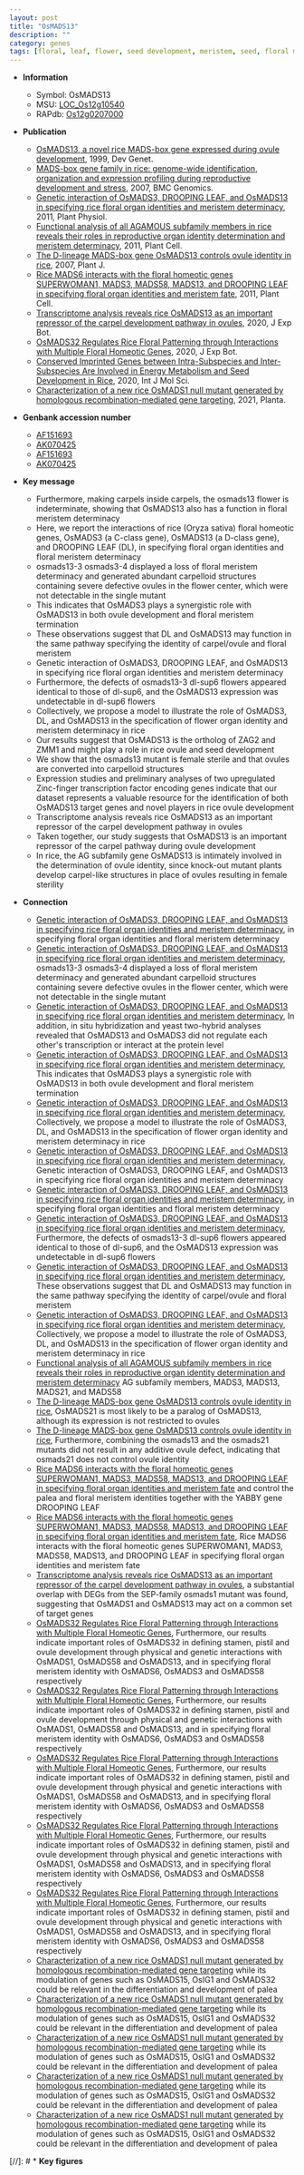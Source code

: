 ```yaml
---
layout: post
title: "OsMADS13"
description: ""
category: genes
tags: [floral, leaf, flower, seed development, meristem, seed, floral meristem, sterile, transcription factor, development, sterility, male sterility, ovule, ovule identity]
---
```


* **Information**  
    + Symbol: OsMADS13  
    + MSU: [LOC_Os12g10540](http://rice.plantbiology.msu.edu/cgi-bin/ORF_infopage.cgi?orf=LOC_Os12g10540)  
    + RAPdb: [Os12g0207000](http://rapdb.dna.affrc.go.jp/viewer/gbrowse_details/irgsp1?name=Os12g0207000)  

* **Publication**  
    + [OsMADS13, a novel rice MADS-box gene expressed during ovule development](http://www.ncbi.nlm.nih.gov/pubmed?term=OsMADS13,+a+novel+rice+MADS-box+gene+expressed+during+ovule+development%5BTitle%5D), 1999, Dev Genet.
    + [MADS-box gene family in rice: genome-wide identification, organization and expression profiling during reproductive development and stress](http://www.ncbi.nlm.nih.gov/pubmed?term=MADS-box+gene+family+in+rice:+genome-wide+identification,+organization+and+expression+profiling+during+reproductive+development+and+stress%5BTitle%5D), 2007, BMC Genomics.
    + [Genetic interaction of OsMADS3, DROOPING LEAF, and OsMADS13 in specifying rice floral organ identities and meristem determinacy](http://www.ncbi.nlm.nih.gov/pubmed?term=Genetic+interaction+of+OsMADS3,+DROOPING+LEAF,+and+OsMADS13+in+specifying+rice+floral+organ+identities+and+meristem+determinacy%5BTitle%5D), 2011, Plant Physiol.
    + [Functional analysis of all AGAMOUS subfamily members in rice reveals their roles in reproductive organ identity determination and meristem determinacy](http://www.ncbi.nlm.nih.gov/pubmed?term=Functional+analysis+of+all+AGAMOUS+subfamily+members+in+rice+reveals+their+roles+in+reproductive+organ+identity+determination+and+meristem+determinacy%5BTitle%5D), 2011, Plant Cell.
    + [The D-lineage MADS-box gene OsMADS13 controls ovule identity in rice](http://www.ncbi.nlm.nih.gov/pubmed?term=The+D-lineage+MADS-box+gene+OsMADS13+controls+ovule+identity+in+rice%5BTitle%5D), 2007, Plant J.
    + [Rice MADS6 interacts with the floral homeotic genes SUPERWOMAN1, MADS3, MADS58, MADS13, and DROOPING LEAF in specifying floral organ identities and meristem fate](http://www.ncbi.nlm.nih.gov/pubmed?term=Rice+MADS6+interacts+with+the+floral+homeotic+genes+SUPERWOMAN1,+MADS3,+MADS58,+MADS13,+and+DROOPING+LEAF+in+specifying+floral+organ+identities+and+meristem+fate%5BTitle%5D), 2011, Plant Cell.
    + [Transcriptome analysis reveals rice OsMADS13 as an important repressor of the carpel development pathway in ovules](http://www.ncbi.nlm.nih.gov/pubmed?term=Transcriptome+analysis+reveals+rice+OsMADS13+as+an+important+repressor+of+the+carpel+development+pathway+in+ovules%5BTitle%5D), 2020, J Exp Bot.
    + [OsMADS32 Regulates Rice Floral Patterning through Interactions with Multiple Floral Homeotic Genes](http://www.ncbi.nlm.nih.gov/pubmed?term=OsMADS32+Regulates+Rice+Floral+Patterning+through+Interactions+with+Multiple+Floral+Homeotic+Genes%5BTitle%5D), 2020, J Exp Bot.
    + [Conserved Imprinted Genes between Intra-Subspecies and Inter-Subspecies Are Involved in Energy Metabolism and Seed Development in Rice](http://www.ncbi.nlm.nih.gov/pubmed?term=Conserved+Imprinted+Genes+between+Intra-Subspecies+and+Inter-Subspecies+Are+Involved+in+Energy+Metabolism+and+Seed+Development+in+Rice%5BTitle%5D), 2020, Int J Mol Sci.
    + [Characterization of a new rice OsMADS1 null mutant generated by homologous recombination-mediated gene targeting](http://www.ncbi.nlm.nih.gov/pubmed?term=Characterization+of+a+new+rice+OsMADS1+null+mutant+generated+by+homologous+recombination-mediated+gene+targeting%5BTitle%5D), 2021, Planta.

* **Genbank accession number**  
    + [AF151693](http://www.ncbi.nlm.nih.gov/nuccore/AF151693)
    + [AK070425](http://www.ncbi.nlm.nih.gov/nuccore/AK070425)
    + [AF151693](http://www.ncbi.nlm.nih.gov/nuccore/AF151693)
    + [AK070425](http://www.ncbi.nlm.nih.gov/nuccore/AK070425)

* **Key message**  
    + Furthermore, making carpels inside carpels, the osmads13 flower is indeterminate, showing that OsMADS13 also has a function in floral meristem determinacy
    + Here, we report the interactions of rice (Oryza sativa) floral homeotic genes, OsMADS3 (a C-class gene), OsMADS13 (a D-class gene), and DROOPING LEAF (DL), in specifying floral organ identities and floral meristem determinacy
    + osmads13-3 osmads3-4 displayed a loss of floral meristem determinacy and generated abundant carpelloid structures containing severe defective ovules in the flower center, which were not detectable in the single mutant
    + This indicates that OsMADS3 plays a synergistic role with OsMADS13 in both ovule development and floral meristem termination
    + These observations suggest that DL and OsMADS13 may function in the same pathway specifying the identity of carpel/ovule and floral meristem
    + Genetic interaction of OsMADS3, DROOPING LEAF, and OsMADS13 in specifying rice floral organ identities and meristem determinacy
    + Furthermore, the defects of osmads13-3 dl-sup6 flowers appeared identical to those of dl-sup6, and the OsMADS13 expression was undetectable in dl-sup6 flowers
    + Collectively, we propose a model to illustrate the role of OsMADS3, DL, and OsMADS13 in the specification of flower organ identity and meristem determinacy in rice
    + Our results suggest that OsMADS13 is the ortholog of ZAG2 and ZMM1 and might play a role in rice ovule and seed development
    + We show that the osmads13 mutant is female sterile and that ovules are converted into carpelloid structures
    + Expression studies and preliminary analyses of two upregulated Zinc-finger transcription factor encoding genes indicate that our dataset represents a valuable resource for the identification of both OsMADS13 target genes and novel players in rice ovule development
    + Transcriptome analysis reveals rice OsMADS13 as an important repressor of the carpel development pathway in ovules
    + Taken together, our study suggests that OsMADS13 is an important repressor of the carpel pathway during ovule development
    + In rice, the AG subfamily gene OsMADS13 is intimately involved in the determination of ovule identity, since knock-out mutant plants develop carpel-like structures in place of ovules resulting in female sterility

* **Connection**  
    + [Genetic interaction of OsMADS3, DROOPING LEAF, and OsMADS13 in specifying rice floral organ identities and meristem determinacy](DL), in specifying floral organ identities and floral meristem determinacy
    + [Genetic interaction of OsMADS3, DROOPING LEAF, and OsMADS13 in specifying rice floral organ identities and meristem determinacy](http://www.ncbi.nlm.nih.gov/pubmed?term=Genetic+interaction+of+OsMADS3,+DROOPING+LEAF,+and+OsMADS13+in+specifying+rice+floral+organ+identities+and+meristem+determinacy%5BTitle%5D), osmads13-3 osmads3-4 displayed a loss of floral meristem determinacy and generated abundant carpelloid structures containing severe defective ovules in the flower center, which were not detectable in the single mutant
    + [Genetic interaction of OsMADS3, DROOPING LEAF, and OsMADS13 in specifying rice floral organ identities and meristem determinacy](http://www.ncbi.nlm.nih.gov/pubmed?term=Genetic+interaction+of+OsMADS3,+DROOPING+LEAF,+and+OsMADS13+in+specifying+rice+floral+organ+identities+and+meristem+determinacy%5BTitle%5D), In addition, in situ hybridization and yeast two-hybrid analyses revealed that OsMADS13 and OsMADS3 did not regulate each other's transcription or interact at the protein level
    + [Genetic interaction of OsMADS3, DROOPING LEAF, and OsMADS13 in specifying rice floral organ identities and meristem determinacy](http://www.ncbi.nlm.nih.gov/pubmed?term=Genetic+interaction+of+OsMADS3,+DROOPING+LEAF,+and+OsMADS13+in+specifying+rice+floral+organ+identities+and+meristem+determinacy%5BTitle%5D), This indicates that OsMADS3 plays a synergistic role with OsMADS13 in both ovule development and floral meristem termination
    + [Genetic interaction of OsMADS3, DROOPING LEAF, and OsMADS13 in specifying rice floral organ identities and meristem determinacy](http://www.ncbi.nlm.nih.gov/pubmed?term=Genetic+interaction+of+OsMADS3,+DROOPING+LEAF,+and+OsMADS13+in+specifying+rice+floral+organ+identities+and+meristem+determinacy%5BTitle%5D), Collectively, we propose a model to illustrate the role of OsMADS3, DL, and OsMADS13 in the specification of flower organ identity and meristem determinacy in rice
    + [Genetic interaction of OsMADS3, DROOPING LEAF, and OsMADS13 in specifying rice floral organ identities and meristem determinacy](http://www.ncbi.nlm.nih.gov/pubmed?term=Genetic+interaction+of+OsMADS3,+DROOPING+LEAF,+and+OsMADS13+in+specifying+rice+floral+organ+identities+and+meristem+determinacy%5BTitle%5D), Genetic interaction of OsMADS3, DROOPING LEAF, and OsMADS13 in specifying rice floral organ identities and meristem determinacy
    + [Genetic interaction of OsMADS3, DROOPING LEAF, and OsMADS13 in specifying rice floral organ identities and meristem determinacy](DL), in specifying floral organ identities and floral meristem determinacy
    + [Genetic interaction of OsMADS3, DROOPING LEAF, and OsMADS13 in specifying rice floral organ identities and meristem determinacy](http://www.ncbi.nlm.nih.gov/pubmed?term=Genetic+interaction+of+OsMADS3,+DROOPING+LEAF,+and+OsMADS13+in+specifying+rice+floral+organ+identities+and+meristem+determinacy%5BTitle%5D), Furthermore, the defects of osmads13-3 dl-sup6 flowers appeared identical to those of dl-sup6, and the OsMADS13 expression was undetectable in dl-sup6 flowers
    + [Genetic interaction of OsMADS3, DROOPING LEAF, and OsMADS13 in specifying rice floral organ identities and meristem determinacy](http://www.ncbi.nlm.nih.gov/pubmed?term=Genetic+interaction+of+OsMADS3,+DROOPING+LEAF,+and+OsMADS13+in+specifying+rice+floral+organ+identities+and+meristem+determinacy%5BTitle%5D), These observations suggest that DL and OsMADS13 may function in the same pathway specifying the identity of carpel/ovule and floral meristem
    + [Genetic interaction of OsMADS3, DROOPING LEAF, and OsMADS13 in specifying rice floral organ identities and meristem determinacy](http://www.ncbi.nlm.nih.gov/pubmed?term=Genetic+interaction+of+OsMADS3,+DROOPING+LEAF,+and+OsMADS13+in+specifying+rice+floral+organ+identities+and+meristem+determinacy%5BTitle%5D), Collectively, we propose a model to illustrate the role of OsMADS3, DL, and OsMADS13 in the specification of flower organ identity and meristem determinacy in rice
    + [Functional analysis of all AGAMOUS subfamily members in rice reveals their roles in reproductive organ identity determination and meristem determinacy](Oryza+sativa) AG subfamily members, MADS3, MADS13, MADS21, and MADS58
    + [The D-lineage MADS-box gene OsMADS13 controls ovule identity in rice](http://www.ncbi.nlm.nih.gov/pubmed?term=The+D-lineage+MADS-box+gene+OsMADS13+controls+ovule+identity+in+rice%5BTitle%5D), OsMADS21 is most likely to be a paralog of OsMADS13, although its expression is not restricted to ovules
    + [The D-lineage MADS-box gene OsMADS13 controls ovule identity in rice](http://www.ncbi.nlm.nih.gov/pubmed?term=The+D-lineage+MADS-box+gene+OsMADS13+controls+ovule+identity+in+rice%5BTitle%5D), Furthermore, combining the osmads13 and the osmads21 mutants did not result in any additive ovule defect, indicating that osmads21 does not control ovule identity
    + [Rice MADS6 interacts with the floral homeotic genes SUPERWOMAN1, MADS3, MADS58, MADS13, and DROOPING LEAF in specifying floral organ identities and meristem fate](D-gene) and control the palea and floral meristem identities together with the YABBY gene DROOPING LEAF
    + [Rice MADS6 interacts with the floral homeotic genes SUPERWOMAN1, MADS3, MADS58, MADS13, and DROOPING LEAF in specifying floral organ identities and meristem fate](http://www.ncbi.nlm.nih.gov/pubmed?term=Rice+MADS6+interacts+with+the+floral+homeotic+genes+SUPERWOMAN1,+MADS3,+MADS58,+MADS13,+and+DROOPING+LEAF+in+specifying+floral+organ+identities+and+meristem+fate%5BTitle%5D), Rice MADS6 interacts with the floral homeotic genes SUPERWOMAN1, MADS3, MADS58, MADS13, and DROOPING LEAF in specifying floral organ identities and meristem fate
    + [Transcriptome analysis reveals rice OsMADS13 as an important repressor of the carpel development pathway in ovules](DEGs), a substantial overlap with DEGs from the SEP-family osmads1 mutant was found, suggesting that OsMADS1 and OsMADS13 may act on a common set of target genes
    + [OsMADS32 Regulates Rice Floral Patterning through Interactions with Multiple Floral Homeotic Genes](http://www.ncbi.nlm.nih.gov/pubmed?term=OsMADS32+Regulates+Rice+Floral+Patterning+through+Interactions+with+Multiple+Floral+Homeotic+Genes%5BTitle%5D),  Furthermore, our results indicate important roles of OsMADS32 in defining stamen, pistil and ovule development through physical and genetic interactions with OsMADS1, OsMADS58 and OsMADS13, and in specifying floral meristem identity with OsMADS6, OsMADS3 and OsMADS58 respectively
    + [OsMADS32 Regulates Rice Floral Patterning through Interactions with Multiple Floral Homeotic Genes](http://www.ncbi.nlm.nih.gov/pubmed?term=OsMADS32+Regulates+Rice+Floral+Patterning+through+Interactions+with+Multiple+Floral+Homeotic+Genes%5BTitle%5D),  Furthermore, our results indicate important roles of OsMADS32 in defining stamen, pistil and ovule development through physical and genetic interactions with OsMADS1, OsMADS58 and OsMADS13, and in specifying floral meristem identity with OsMADS6, OsMADS3 and OsMADS58 respectively
    + [OsMADS32 Regulates Rice Floral Patterning through Interactions with Multiple Floral Homeotic Genes](http://www.ncbi.nlm.nih.gov/pubmed?term=OsMADS32+Regulates+Rice+Floral+Patterning+through+Interactions+with+Multiple+Floral+Homeotic+Genes%5BTitle%5D),  Furthermore, our results indicate important roles of OsMADS32 in defining stamen, pistil and ovule development through physical and genetic interactions with OsMADS1, OsMADS58 and OsMADS13, and in specifying floral meristem identity with OsMADS6, OsMADS3 and OsMADS58 respectively
    + [OsMADS32 Regulates Rice Floral Patterning through Interactions with Multiple Floral Homeotic Genes](http://www.ncbi.nlm.nih.gov/pubmed?term=OsMADS32+Regulates+Rice+Floral+Patterning+through+Interactions+with+Multiple+Floral+Homeotic+Genes%5BTitle%5D),  Furthermore, our results indicate important roles of OsMADS32 in defining stamen, pistil and ovule development through physical and genetic interactions with OsMADS1, OsMADS58 and OsMADS13, and in specifying floral meristem identity with OsMADS6, OsMADS3 and OsMADS58 respectively
    + [OsMADS32 Regulates Rice Floral Patterning through Interactions with Multiple Floral Homeotic Genes](http://www.ncbi.nlm.nih.gov/pubmed?term=OsMADS32+Regulates+Rice+Floral+Patterning+through+Interactions+with+Multiple+Floral+Homeotic+Genes%5BTitle%5D),  Furthermore, our results indicate important roles of OsMADS32 in defining stamen, pistil and ovule development through physical and genetic interactions with OsMADS1, OsMADS58 and OsMADS13, and in specifying floral meristem identity with OsMADS6, OsMADS3 and OsMADS58 respectively
    + [Characterization of a new rice OsMADS1 null mutant generated by homologous recombination-mediated gene targeting](OsMADS58,+OsMADS13) while its modulation of genes such as OsMADS15, OsIG1 and OsMADS32 could be relevant in the differentiation and development of palea
    + [Characterization of a new rice OsMADS1 null mutant generated by homologous recombination-mediated gene targeting](OsMADS58,+OsMADS13) while its modulation of genes such as OsMADS15, OsIG1 and OsMADS32 could be relevant in the differentiation and development of palea
    + [Characterization of a new rice OsMADS1 null mutant generated by homologous recombination-mediated gene targeting](OsMADS58,+OsMADS13) while its modulation of genes such as OsMADS15, OsIG1 and OsMADS32 could be relevant in the differentiation and development of palea
    + [Characterization of a new rice OsMADS1 null mutant generated by homologous recombination-mediated gene targeting](OsMADS58,+OsMADS13) while its modulation of genes such as OsMADS15, OsIG1 and OsMADS32 could be relevant in the differentiation and development of palea
    + [Characterization of a new rice OsMADS1 null mutant generated by homologous recombination-mediated gene targeting](OsMADS58,+OsMADS13) while its modulation of genes such as OsMADS15, OsIG1 and OsMADS32 could be relevant in the differentiation and development of palea

[//]: # * **Key figures**  


